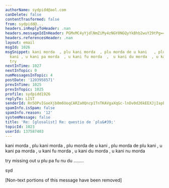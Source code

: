 ```yaml
---
authorName: sydpidd@aol.com
canDelete: false
contentTrasformed: false
from: sydpidd@...
headers.inReplyToHeader: .nan
headers.messageIdInHeader: PGMxMC4yYjdlNmZiMy4zNGY0NGQyYkBhb2wuY29tPg==
headers.referencesHeader: .nan
layout: email
msgId: 1026
msgSnippet: kani morda  , plu kani morda  , plu morda de u kani   , plu morda de plu
  kani , u kani pa morda  , u kani fu morda  ,  u kani du morda  , u kani nu  morda
  try
nextInTime: 1027
nextInTopic: 0
numMessagesInTopic: 4
postDate: '1203958571'
prevInTime: 1025
prevInTopic: 1025
profile: sydpidd1926
replyTo: LIST
senderId: Rn5OPvIGoeXjb0m6UoqCARZa0Qncp1TnTKAVgaXqGc-lnDv0d26kEEXJjIapbrpgcRzIv5dL
spamInfo.isSpam: false
spamInfo.reason: '12'
systemMessage: false
title: 'Re: [glosalist] Re: questio de `plu&#39;'
topicId: 1023
userId: 137587403
---
```


kani morda  , plu kani morda  , plu morda de u kani   , plu morda de plu kani 
 , u kani pa morda  , u kani fu morda  ,  u kani du morda  , u kani nu  morda 
         
 
try missing out u plu pa fu nu du ........
 
syd



   


[Non-text portions of this message have been removed]


